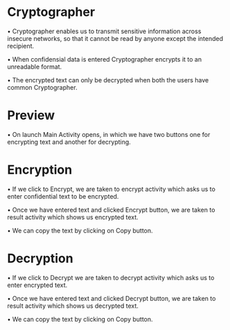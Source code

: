 # Cryptographer

•	Cryptographer enables us to transmit sensitive information across insecure networks, so that it cannot be read by anyone except the intended recipient.

•	When confidensial data is entered Cryptographer encrypts it to an unreadable format.

•	The encrypted text can only be decrypted when both the users have common Cryptographer.

# Preview 

•	On launch Main Activity opens, in which we have two buttons one for encrypting text and another for decrypting.

# Encryption
•	If we click to Encrypt, we are taken to encrypt activity which asks us to enter confidential text to be encrypted.

•	Once we have entered text and clicked Encrypt button, we are taken to result activity which shows us encrypted text.

•	We can copy the text by clicking on Copy button.

# Decryption

•	If we click to Decrypt we are taken to decrypt activity which asks us to enter encrypted text.

•	Once we have entered text and clicked Decrypt button, we are taken to result activity which shows us decrypted text.

•	We can copy the text by clicking on Copy button.
